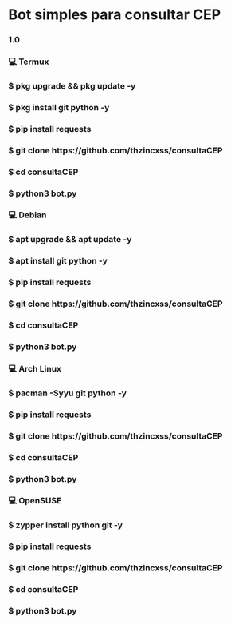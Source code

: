 <h1>Bot simples para consultar CEP</h1>
<h3>1.0</h3>

<h3>💻 Termux</h3>
<h3>$ pkg upgrade && pkg update -y</h3>
<h3>$ pkg install git python -y</h3>
<h3>$ pip install requests </h3>
<h3>$ git clone https://github.com/thzincxss/consultaCEP</h3>
<h3>$ cd consultaCEP</h3>
<h3>$ python3 bot.py</h3>

<h3>💻 Debian</h3>
<h3>$ apt upgrade && apt update -y</h3>
<h3>$ apt install git python -y</h3>
<h3>$ pip install requests </h3>
<h3>$ git clone https://github.com/thzincxss/consultaCEP</h3>
<h3>$ cd consultaCEP</h3>
<h3>$ python3 bot.py</h3>

<h3>💻 Arch Linux</h3>
<h3>$ pacman -Syyu git python -y</h3>
<h3>$ pip install requests </h3>
<h3>$ git clone https://github.com/thzincxss/consultaCEP</h3>
<h3>$ cd consultaCEP</h3>
<h3>$ python3 bot.py</h3>

<h3>💻 OpenSUSE</h3>
<h3>$ zypper install python git -y</h3>
<h3>$ pip install requests </h3>
<h3>$ git clone https://github.com/thzincxss/consultaCEP</h3>
<h3>$ cd consultaCEP</h3>
<h3>$ python3 bot.py</h3>

